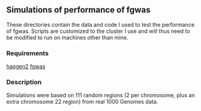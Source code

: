 ## Simulations of performance of fgwas ##

These directories contain the data and code I used to test the performance of fgwas. Scripts are customized to the cluster I use and will thus need to be modified to run on machines other than mine.


### Requirements ###
[hapgen2](https://mathgen.stats.ox.ac.uk/genetics_software/hapgen/hapgen2.html)
[fgwas](https://github.com/joepickrell/fgwas)

### Description ###
Simulations were based on 111 random regions (2 per chromosome, plus an extra chromosome 22 region) from real 1000 Genomes data.  
